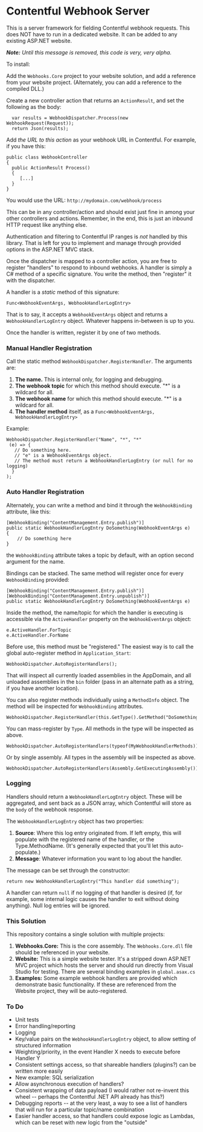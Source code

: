 # Contentful Webhook Server
This is a server framework for fielding Contentful webhook requests. This does NOT have to run in a dedicated website. It can be added to any existing ASP.NET website.


_**Note:** Until this message is removed, this code is very, very alpha._

To install:

Add the `Webhooks.Core` project to your website solution, and add a reference from your website project. (Alternately, you can add a reference to the compiled DLL.)

Create a new controller action that returns an `ActionResult`, and set the following as the body:

      var results = WebhookDispatcher.Process(new WebhookRequest(Request));
      return Json(results);

Add _the URL to this action_ as your webhook URL in Contentful.  For example, if you have this:

    public class WebhookController
    {
      public ActionResult Process()
      {
         [...]
      }
    }

You would use the URL: `http://mydomain.com/webhook/process`

This can be in any controller/action and should exist just fine in among your other controllers and actions. Remember, in the end, this is just an inbound HTTP request like anything else.

Authentication and filtering to Contentful IP ranges is _not_ handled by this library. That is left for you to implement and manage through provided options in the ASP.NET MVC stack.

Once the dispatcher is mapped to a controller action, you are free to register "handlers" to respond to inbound webhooks.  A handler is simply a C# method of a specific signature.  You write the method, then "register" it with the dispatcher.

A handler is a _static_ method of this signature:

    Func<WebhookEventArgs, WebhookHandlerLogEntry>

That is to say, it accepts a `WebhookEventArgs` object and returns a `WebhookHandlerLogEntry` object.  Whatever happens in-between is up to you.

Once the handler is written, register it by one of two methods.

### Manual Handler Registration

Call the static method `WebhookDispatcher.RegisterHandler`.  The arguments are:

1. **The name.** This is internal only, for logging and debugging.
2. **The webhook topic** for which this method should execute.  "*" is a wildcard for all.
3. **The webhook name** for which this method should execute.  "*" is a wildcard for all.
4. **The handler method** itself, as a `Func<WebhookEventArgs, WebhookHandlerLogEntry>`

Example:

    WebhookDispatcher.RegisterHandler("Name", "*", "*"
     (e) => {
	   // Do something here.
	   // "e" is a WebhookEventArgs object.
	   // The method must return a WebhookHandlerLogEntry (or null for no logging)
      }
    );

### Auto Handler Registration

Alternately, you can write a method and bind it through the `WebhookBinding` attribute, like this:

    [WebhookBinding("ContentManagement.Entry.publish")]
    public static WebhookHandlerLogEntry DoSomething(WebhookEventArgs e)
    {
        // Do something here
    }

the `WebhookBinding` attribute takes a topic by default, with an option second argument for the name.

Bindings can be stacked. The same method will register once for every `WebhookBinding` provided:

    [WebhookBinding("ContentManagement.Entry.publish")]
    [WebhookBinding("ContentManagement.Entry.unpublish")]
    public static WebhookHandlerLogEntry DoSomething(WebhookEventArgs e)

Inside the method, the name/topic for which the handler is executing is accessible via the `ActiveHandler` property on the `WebhookEventArgs` object:

    e.ActiveHandler.ForTopic
    e.ActiveHandler.ForName

Before use, this method must be "registered."  The easiest way is to call the global auto-register method in `Application_Start`:

    WebhookDispatcher.AutoRegisterHandlers();

That will inspect all currently loaded assemblies in the AppDomain, and all unloaded assemblies in the `bin` folder (pass in an alternate path as a string, if you have another location).

You can also register methods individually using a `MethodInfo` object. The method will be inspected for `WebhookBinding` attributes.

    WebhookDispatcher.RegisterHandler(this.GetType().GetMethod("DoSomething"));

You can mass-register by `Type`. All methods in the type will be inspected as above.

    WebhookDispatcher.AutoRegisterHandlers(typeof(MyWebhookHandlerMethods));

Or by single assembly. All types in the assembly will be inspected as above.

    WebhookDispatcher.AutoRegisterHandlers(Assembly.GetExecutingAssembly());
 

### Logging

Handlers should return a `WebhookHandlerLogEntry` object.  These will be aggregated, and sent back as a JSON array, which Contentful will store as the `body` of the webhook response.

The `WebhookHandlerLogEntry` object has two properties:

1. **Source**: Where this log entry originated from. If left empty, this will populate with the registered name of the handler, or the Type.MethodName.  (It's generally expected that you'll let this auto-populate.)
2. **Message**: Whatever information you want to log about the handler.

The message can be set through the constructor:

    return new WebhookHandlerLogEntry("This handler did something");

A handler can return `null` if no logging of that handler is desired (if, for example, some internal logic causes the handler to exit without doing anything). Null log entries will be ignored.

### This Solution

This repository contains a single solution with multiple projects:

1. **Webhooks.Core:** This is the core assembly.  The `Webhooks.Core.dll` file should be referenced in your website.
2. **Website:** This is a simple website tester. It's a stripped down ASP.NET MVC project which hosts the server and should run directly from Visual Studio for testing. There are several binding examples in `global.asax.cs`
3. **Examples:** Some example webhook handlers are provided which demonstrate basic functionality. If these are referenced from the Website project, they will be auto-registered.

### To Do

* Unit tests
* Error handling/reporting
* Logging
* Key/value pairs on the `WebhookHandlerLogEntry` object, to allow setting of structured information
* Weighting/priority, in the event Handler X needs to execute before Handler Y
* Consistent settings access, so that shareable handlers (plugins?) can be written more easily
* New example: SQL serialization
* Allow asynchronous execution of handlers?
* Consistent wrapping of data payload (I would rather not re-invent this wheel -- perhaps the Contentful .NET API already has this?)
* Debugging reports -- at the very least, a way to see a list of handlers that will run for a particular topic/name combination
* Easier handler access, so that handlers could expose logic as Lambdas, which can be reset with new logic from the "outside"